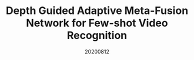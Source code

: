 ---
title: "Depth Guided Adaptive Meta-Fusion Network for Few-shot Video Recognition"
date: 20200812
category: "vision"
author_list: "Yuqian Fu*, Li Zhang*, Junke Wang, Yanwei Fu, Yu-Gang Jiang"
pub_in: "ACM MM 2020 (Oral)"
pdf_url: "https://arxiv.org/abs/2010.09982"
---